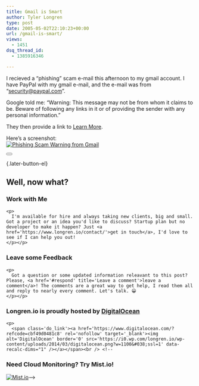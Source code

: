 ```yaml
---
title: Gmail is Smart
author: Tyler Longren
type: post
date: 2005-05-02T22:10:23+00:00
url: /gmail-is-smart/
views:
  - 1451
dsq_thread_id:
  - 1385916346

---
```

I recieved a &#8220;phishing&#8221; scam e-mail this afternoon to my gmail account. I have PayPal with my gmail e-mail, and the e-mail was from &#8220;security@paypal.com&#8221;.

Google told me: &#8220;Warning: This message may not be from whom it claims to be. Beware of following any links in it or of providing the sender with any personal information.&#8221;

They then provide a link to [Learn More][1]. 

Here&#8217;s a screenshot:  
[<img src="https://i0.wp.com/www.longren.org/images/gmailWarningSmall.png?w=1100" alt="Phishing Scam Warning from Gmail" data-recalc-dims="1" />][2] 

<div class="wpulike wpulike-default " >
  <div class="wp_ulike_general_class wp_ulike_is_not_liked">
    <button type="button"
					aria-label="Like Button"
					data-ulike-id="1845"
					data-ulike-nonce="1380640c26"
					data-ulike-type="likeThis"
					data-ulike-template="wpulike-default"
					data-ulike-display-likers="0"
					data-ulike-disable-pophover="0"
					class="wp_ulike_btn wp_ulike_put_image wp_likethis_1845"></button><span class="count-box"></span>
  </div>
</div>

[][3]{.later-button-el}

<div class='what-next'>
  <h2>
    Well, now what?
  </h2>
  
  <div class='hire'>
    <h3>
      Work with Me
    </h3>
    
    <p>
      I'm available for hire and always taking new clients, big and small. Got a project or an idea you'd like to discuss? Startup plan but no developer to make it happen? Just <a href='https://www.longren.io/contact/'>get in touch</a>, I'd love to see if I can help you out!
    </p></p>
  </div>
  
  <div class='hire'>
    <h3>
      Leave some Feedback
    </h3>
    
    <p>
      Got a question or some updated information releavant to this post? Please, <a href='#respond' title='Leave a comment'>leave a comment</a>! The comments are a great way to get help, I read them all and reply to nearly every comment. Let's talk. 😀
    </p></p>
  </div>
  
  <div class='now-what-bottom-ad'>
    <h3>
      Longren.io is proudly hosted by <a href='https://www.digitalocean.com/?refcode=cbf49d0481c8'>DigitalOcean</a>
    </h3>
    
    <p>
      <span class='do_link'><a href='https://www.digitalocean.com/?refcode=cbf49d0481c8' rel='nofollow' target='_blank'><img alt='DigitalOcean' border='0' src='https://i0.wp.com/longren.io/wp-content/uploads/2014/03/digitalocean.png?w=1100&#038;ssl=1' data-recalc-dims="1" /></a></span><br /> <!--

<h3>Need Cloud Monitoring? Try Mist.io!</h3>

<span class='do_link'><a href='http://mist.io/?ref=tyler' rel='nofollow' target='_blank'><img alt='Mist.io' border='0' src='https://i0.wp.com/longren.io/wp-content/uploads/2014/04/mistio.jpg?w=1100&#038;ssl=1' data-recalc-dims="1"></a></span>--></div> </div>

 [1]: http://gmail.google.com/support/bin/answer.py?ctx=gmail&hl=en&answer=8253
 [2]: https://i1.wp.com/www.longren.org/images/gmailWarning.png
 [3]: #